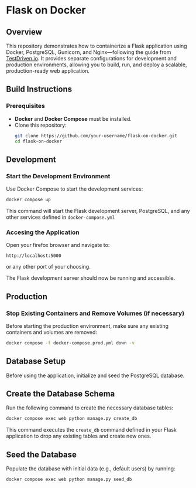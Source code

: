 # Flask on Docker

## Overview

This repository demonstrates how to containerize a Flask application using Docker, PostgreSQL, Gunicorn, and Nginx—following the guide from [TestDriven.io](https://testdriven.io/blog/dockerizing-flask-with-postgres-gunicorn-and-nginx/). It provides separate configurations for development and production environments, allowing you to build, run, and deploy a scalable, production-ready web application.

## Build Instructions

### Prerequisites

- **Docker** and **Docker Compose** must be installed.
- Clone this repository:
  ```bash
  git clone https://github.com/your-username/flask-on-docker.git
  cd flask-on-docker
   ```

## Development

### Start the Development Environment

Use Docker Compose to start the development services:

```bash
docker compose up
```

This command will start the Flask development server, PostgreSQL, and any other services defined in `docker-compose.yml`

### Accesing the Application
Open your firefox browser and navigate to:

`http://localhost:5000`

or any other port of your choosing.

The Flask development server should now be running and accessible.

## Production

### Stop Existing Containers and Remove Volumes (if necessary)

Before starting the production environment, make sure any existing containers and volumes are removed:

```bash
docker compose -f docker-compose.prod.yml down -v
```

## Database Setup

Before using the application, initialize and seed the PostgreSQL database.

## Create the Database Schema
Run the following command to create the necessary database tables:

```bash
docker compose exec web python manage.py create_db
```
This command executes the `create_db` command defined in your Flask application to drop any existing tables and create new ones.

## Seed the Database 
Populate the database with initial data (e.g., default users) by running:

```bash
docker compose exec web python manage.py seed_db
```
